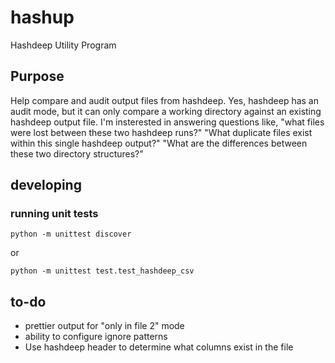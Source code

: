 # hashup
Hashdeep Utility Program

## Purpose
Help compare and audit output files from hashdeep. Yes, hashdeep has an audit mode, but it can only compare a working directory against an existing hashdeep output file. I'm insterested in answering questions like, "what files were lost between these two hashdeep runs?" "What duplicate files exist within this single hashdeep output?" "What are the differences between these two directory structures?"

## developing
### running unit tests
```
python -m unittest discover
```
or
```
python -m unittest test.test_hashdeep_csv
```


## to-do
* prettier output for "only in file 2" mode
* ability to configure ignore patterns
* Use hashdeep header to determine what columns exist in the file
